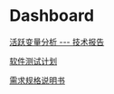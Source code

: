 # Dashboard

[活跃变量分析 --- 技术报告](./docs/活跃变量分析%20—%20技术报告.md)

[软件测试计划](软件测试计划.md)

[需求规格说明书](需求规格说明书.md)
